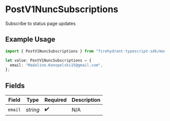# PostV1NuncSubscriptions

Subscribe to status page updates

## Example Usage

```typescript
import { PostV1NuncSubscriptions } from "firehydrant-typescript-sdk/models/components";

let value: PostV1NuncSubscriptions = {
  email: "Madaline.Konopelski15@gmail.com",
};
```

## Fields

| Field              | Type               | Required           | Description        |
| ------------------ | ------------------ | ------------------ | ------------------ |
| `email`            | *string*           | :heavy_check_mark: | N/A                |